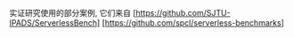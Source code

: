 实证研究使用的部分案例, 它们来自
[https://github.com/SJTU-IPADS/ServerlessBench]
[https://github.com/spcl/serverless-benchmarks]